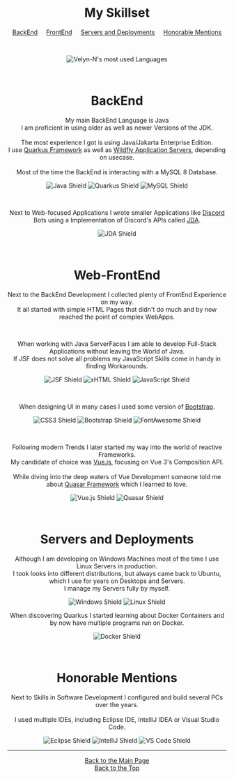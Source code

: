 <span align="center">

# My Skillset

[BackEnd](#backend)
&nbsp;&nbsp;&nbsp;
[FrontEnd](#web-frontend)
&nbsp;&nbsp;&nbsp;
[Servers and Deployments](#servers-and-deployments)
&nbsp;&nbsp;&nbsp;
[Honorable Mentions](#honorable-mentions)

&nbsp;

![Velyn-N's most used Languages](https://github-readme-stats.vercel.app/api/top-langs?username=velyn-n&show_icons=true&locale=en&layout=compact&theme=vue-dark)

&nbsp;

# BackEnd

My main BackEnd Language is Java<br>
I am proficient in using older as well as newer Versions of the JDK.<br>
<br>
The most experience I got is using Java/Jakarta Enterprise Edition.<br>
I use [Quarkus Framework](https://quarkus.io/) as well as [Wildfly Application Servers](https://www.wildfly.org/), depending on usecase.<br>
<br>
Most of the time the BackEnd is interacting with a MySQL 8 Database.<br>

![Java Shield](https://img.shields.io/badge/Java-informational?style=flat&logo=Java&logoColor=white&color=007396)
![Quarkus Shield](https://img.shields.io/badge/Quarkus-informational?style=flat&logo=Quarkus&logoColor=white&color=4695EB)
![MySQL Shield](https://img.shields.io/badge/MySQL-informational?style=flat&logo=MySQL&logoColor=white&color=4479A1)

&nbsp;

Next to Web-focused Applications I wrote smaller Applications like [Discord](https://discord.com/) Bots using a Implementation of Discord's APIs called [JDA](https://github.com/DV8FromTheWorld/JDA/).<br>

![JDA Shield](https://img.shields.io/badge/JDA-informational?style=flat&logo=Discord&logoColor=white&color=8a43d4)

&nbsp;

# Web-FrontEnd

Next to the BackEnd Development I collected plenty of FrontEnd Experience on my way.<br>
It all started with simple HTML Pages that didn't do much and by now reached the point of complex WebApps.<br>

&nbsp;

When working with Java ServerFaces I am able to develop Full-Stack Applications without leaving the World of Java.<br>
If JSF does not solve all problems my JavaScript Skills come in handy in finding Workarounds.<br>

![JSF Shield](https://img.shields.io/badge/JSF-informational?style=flat&logo=Java&logoColor=white&color=007396)
![xHTML Shield](https://img.shields.io/badge/xHTML-informational?style=flat&logo=html5&logoColor=white&color=E34F26)
![JavaScript Shield](https://img.shields.io/badge/JavaScript-informational?style=flat&logo=javascript&logoColor=white&color=F7DF1E)

&nbsp;

When designing UI in many cases I used some version of [Bootstrap](https://getbootstrap.com/).<br>

![CSS3 Shield](https://img.shields.io/badge/CSS3-informational?style=flat&logo=CSS3&logoColor=white&color=1572B6)
![Bootstrap Shield](https://img.shields.io/badge/Bootstrap-informational?style=flat&logo=Bootstrap&logoColor=white&color=7952B3)
![FontAwesome Shield](https://img.shields.io/badge/FontAwesome-informational?style=flat&logo=FontAwesome&logoColor=white&color=339AF0)

&nbsp;

Following modern Trends I later started my way into the world of reactive Frameworks.<br>
My candidate of choice was [Vue.js](https://vuejs.org/), focusing on Vue 3's Composition API.<br>
<br>
While diving into the deep waters of Vue Development someone told me about [Quasar Framework](https://quasar.dev/) which I learned to love.

![Vue.js Shield](https://img.shields.io/badge/Vue.js-informational?style=flat&logo=vue.js&logoColor=white&color=4FC08D)
![Quasar Shield](https://img.shields.io/badge/Quasar-informational?style=flat&logo=quasar&logoColor=white&color=1976D2)

&nbsp;

# Servers and Deployments

Although I am developing on Windows Machines most of the time I use Linux Servers in production.<br>
I took looks into different distributions, but always came back to Ubuntu, which I use for years on Desktops and Servers.<br>
I manage my Servers fully by myself.<br>

![Windows Shield](https://img.shields.io/badge/Windows-informational?style=flat&logo=Windows&logoColor=white&color=0078D6)
![Linux Shield](https://img.shields.io/badge/Linux-informational?style=flat&logo=Linux&logoColor=white&color=FCC624)

When discovering Quarkus I started learning about Docker Containers and by now have multiple programs run on Docker.<br>

![Docker Shield](https://img.shields.io/badge/Docker-informational?style=flat&logo=Docker&logoColor=white&color=2496ED)

&nbsp;

# Honorable Mentions

Next to Skills in Software Development I configured and build several PCs over the years.<br>
<br>
I used multiple IDEs, including Eclipse IDE, IntelliJ IDEA or Visual Studio Code.<br>

![Eclipse Shield](https://img.shields.io/badge/Eclipse_IDE-informational?style=flat&logo=EclipseIDE&logoColor=white&color=2C2255)
![IntelliJ Shield](https://img.shields.io/badge/IntelliJ_IDEA-informational?style=flat&logo=IntelliJIDEA&logoColor=white&color=000000)
![VS Code Shield](https://img.shields.io/badge/VS_Code-informational?style=flat&logo=VisualStudioCode&logoColor=white&color=007ACC)

-----
[Back to the Main Page](README.md)<br>
[Back to the Top](#)

</span>